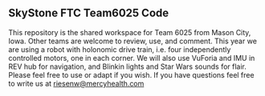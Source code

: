 ## SkyStone FTC Team6025 Code

This repository is the shared workspace for Team 6025 from Mason City, Iowa.
Other teams are welcome to review, use, and comment.
This year we are using a robot with holonomic drive train, i.e. four
independently controlled motors, one in each corner. 
We will also use VuForia and IMU in REV hub for navigation, and Blinkin lights 
and Star Wars sounds for flair.
Please feel free to use or adapt if you wish. If you have questions
feel free to write us at riesenw@mercyhealth.com